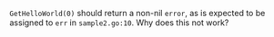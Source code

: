 `GetHelloWorld(0)` should return a non-nil `error`, as is expected to be assigned to `err` in `sample2.go:10`.
Why does this not work?
